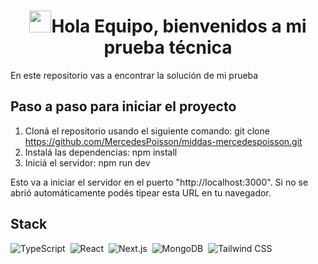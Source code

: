 <h1 align="center"><img src="https://media.giphy.com/media/hvRJCLFzcasrR4ia7z/giphy.gif" width="35">Hola Equipo, bienvenidos a mi prueba técnica </h1>
<p>En este repositorio vas a encontrar la solución de mi prueba</p>

## Paso a paso para iniciar el proyecto

1) Cloná el repositorio usando el siguiente comando: git clone https://github.com/MercedesPoisson/middas-mercedespoisson.git
2) Instalá las dependencias: npm install
3) Iniciá el servidor: npm run dev

Esto va a iniciar el servidor en el puerto "http://localhost:3000". Si no se abrió automáticamente podés tipear esta URL en tu navegador.

## Stack
![TypeScript](https://img.shields.io/badge/-TypeScript-05122A?style=flat&logo=typescript)&nbsp;
![React](https://img.shields.io/badge/-React-05122A?style=flat&logo=react)&nbsp;
![Next.js](https://img.shields.io/badge/-Next.js-05122A?style=flat&logo=next.js)&nbsp;
![MongoDB](https://img.shields.io/badge/-MongoDB-05122A?style=flat&logo=mongodb)&nbsp;
![Tailwind CSS](https://img.shields.io/badge/-Tailwind%20CSS-05122A?style=flat&logo=tailwind-css)&nbsp;
